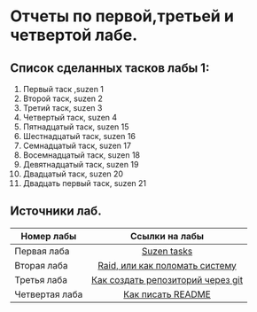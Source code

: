 # Отчеты по первой,третьей и четвертой лабе.

## Список сделанных тасков лабы 1:
1. Первый таск ,suzen 1
2. Второй таск, suzen 2
3. Третий таск, suzen 3
4. Четвертый таск, suzen 4
5. Пятнадцатый таск, suzen 15
6. Шестнадцатый таск, suzen 16
7. Семнадцатый таск, suzen 17
8. Восемнадцатый таск, suzen 18
9. Девятнадцатый таск, suzen 19
10. Двадцатый таск, suzen 20
11. Двадцать первый таск, suzen 21

## Источники лаб.

| Номер лабы	| Ссылки на лабы	|
| ------------- |:---------------------:|
| Первая лаба	|[Suzen tasks](https://github.com/bykvaadm/OS/tree/master/admin/lab1)|
| Вторая лаба	|[Raid, или как поломать систему](https://github.com/bykvaadm/OS/tree/master/admin/lab2)|
| Третья лаба	|[Как создать репозиторий через git](https://github.com/bykvaadm/OS/tree/master/admin/lab3)|
| Четвертая лаба|[Как писать README](https://github.com/bykvaadm/OS/tree/master/admin/lab4)|
